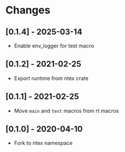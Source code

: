 # Changes

## [0.1.4] - 2025-03-14

* Enable env_logger for test macro

## [0.1.2] - 2021-02-25

* Export runtime from ntex crate

## [0.1.1] - 2021-02-25

* Move `main` and `test` macros from rt macros

## [0.1.0] - 2020-04-10

* Fork to ntex namespace
